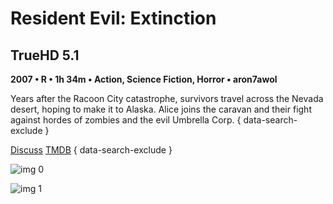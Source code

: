 # Resident Evil: Extinction

## TrueHD 5.1

**2007 • R • 1h 34m • Action, Science Fiction, Horror • aron7awol**

Years after the Racoon City catastrophe, survivors travel across the Nevada desert, hoping to make it to Alaska. Alice joins the caravan and their fight against hordes of zombies and the evil Umbrella Corp.
{ data-search-exclude }

[Discuss](https://www.avsforum.com/threads/bass-eq-for-filtered-movies.2995212/post-58327088)  [TMDB](https://www.themoviedb.org/movie/7737)
{ data-search-exclude }

![img 0](https://i.imgur.com/QDqQRhG.jpg)

![img 1](https://i.imgur.com/5HNgVCw.png)

